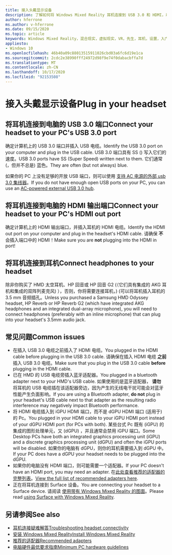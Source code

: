 ```yaml
---
title: 接入头戴显示设备
description: 了解如何将 Windows Mixed Reality 耳机连接到 USB 3.0 和 HDMI，以及如何将耳机连接到耳机。
author: hferrone
ms.author: v-hferrone
ms.date: 09/15/2020
ms.topic: article
keywords: Windows Mixed Reality，混合现实，虚拟现实，VR，先生，耳机，设置，入门
appliesto:
- Windows 10
ms.openlocfilehash: 46b40a09c88013515911026cbd03a6fc6d19e1ca
ms.sourcegitcommit: 2cdc2e38990fff24972d98f9e74f0dabacbffa7d
ms.translationtype: MT
ms.contentlocale: zh-CN
ms.lasthandoff: 10/17/2020
ms.locfileid: "92153508"
---
```

# <a name="plug-in-your-headset"></a><span data-ttu-id="edf39-104">接入头戴显示设备</span><span class="sxs-lookup"><span data-stu-id="edf39-104">Plug in your headset</span></span>

## <a name="connect-your-headset-to-your-pcs-usb-30-port"></a><span data-ttu-id="edf39-105">将耳机连接到电脑的 USB 3.0 端口</span><span class="sxs-lookup"><span data-stu-id="edf39-105">Connect your headset to your PC's USB 3.0 port</span></span>

<span data-ttu-id="edf39-106">确定计算机上的 USB 3.0 端口并插入 USB 电缆。</span><span class="sxs-lookup"><span data-stu-id="edf39-106">Identify the USB 3.0 port on your computer and plug in the USB cable.</span></span> <span data-ttu-id="edf39-107">USB 3.0 端口具有 SS () 写入它们的速度。</span><span class="sxs-lookup"><span data-stu-id="edf39-107">USB 3.0 ports have SS (Super Speed) written next to them.</span></span> <span data-ttu-id="edf39-108">它们通常 (，但并不总是) 蓝色。</span><span class="sxs-lookup"><span data-stu-id="edf39-108">They are often (but not always) blue.</span></span>

<span data-ttu-id="edf39-109">如果你的 PC 上没有足够的开放 USB 端口，则可以使用 [支持 AC 电源的外部 usb 3.0 集线器](recommended-adapters-for-windows-mixed-reality-capable-pcs.md#using-external-usb-30-hubs-with-windows-mixed-reality-headsets)。</span><span class="sxs-lookup"><span data-stu-id="edf39-109">If you do not have enough open USB ports on your PC, you can use an [AC-powered external USB 3.0 hub](recommended-adapters-for-windows-mixed-reality-capable-pcs.md#using-external-usb-30-hubs-with-windows-mixed-reality-headsets).</span></span>

## <a name="connect-your-headset-to-your-pcs-hdmi-out-port"></a><span data-ttu-id="edf39-110">将耳机连接到电脑的 HDMI 输出端口</span><span class="sxs-lookup"><span data-stu-id="edf39-110">Connect your headset to your PC's HDMI out port</span></span>

<span data-ttu-id="edf39-111">确定计算机上的 HDMI 输出端口，并插入耳机的 HDMI 电缆。</span><span class="sxs-lookup"><span data-stu-id="edf39-111">Identify the HDMI out port on your computer and plug in the headset's HDMI cable.</span></span> <span data-ttu-id="edf39-112">请确保 **不** 会插入端口中的 HDMI！</span><span class="sxs-lookup"><span data-stu-id="edf39-112">Make sure you are **not** plugging into the HDMI in port!</span></span>

## <a name="connect-headphones-to-your-headset"></a><span data-ttu-id="edf39-113">将耳机连接到耳机</span><span class="sxs-lookup"><span data-stu-id="edf39-113">Connect headphones to your headset</span></span>

<span data-ttu-id="edf39-114">除非你购买了 HMD 太空耳机、HP 回音或 HP 回音 G2 (（它们具有集成的 AKG 耳机和集成的双阵列麦克风) ），否则，你将需要连接耳机，)  (可以将耳机插入耳机的 3.5 mm 音频插孔。</span><span class="sxs-lookup"><span data-stu-id="edf39-114">Unless you purchased a Samsung HMD Odyssey headset, HP Reverb or HP Reverb G2 (which have integrated AKG headphones and an integrated dual-array microphone), you will need to connect headphones (preferably with an inline microphone) that can plug into your headset's 3.5mm audio jack.</span></span>

## <a name="common-issues"></a><span data-ttu-id="edf39-115">常见问题</span><span class="sxs-lookup"><span data-stu-id="edf39-115">Common issues</span></span>
* <span data-ttu-id="edf39-116">在插入 USB 3.0 电缆之前插入了 HDMI 电缆。</span><span class="sxs-lookup"><span data-stu-id="edf39-116">You plugged in the HDMI cable before plugging in the USB 3.0 cable.</span></span>  <span data-ttu-id="edf39-117">请确保在插入 HDMI 电缆 **之前** 插入 USB 3.0 电缆。</span><span class="sxs-lookup"><span data-stu-id="edf39-117">Make sure that you plug in the USB 3.0 cable **before** plugging in the HDMI cable.</span></span>
* <span data-ttu-id="edf39-118">已在 HMD 的 USB 电缆旁插入蓝牙适配器。</span><span class="sxs-lookup"><span data-stu-id="edf39-118">You plugged in a bluetooth adapter next to your HMD's USB cable.</span></span>  <span data-ttu-id="edf39-119">如果使用的是蓝牙适配器， **请勿** 将耳机的 USB 电缆插在该适配器旁边，因为产生的无线电干扰可能会对蓝牙性能产生负面影响。</span><span class="sxs-lookup"><span data-stu-id="edf39-119">If you are using a Bluetooth adapter, **do not** plug in your headset's USB cable next to that adapter as the resulting radio interference may negatively impact Bluetooth performance.</span></span>
* <span data-ttu-id="edf39-120">将 HDMI 电缆插入到 iGPU HDMI 端口，而不是 dGPU HDMI 端口 (适用于) 的 Pc。</span><span class="sxs-lookup"><span data-stu-id="edf39-120">You plugged in your HDMI cable to your iGPU HDMI port instead of your dGPU HDMI port (for PCs with both).</span></span> <span data-ttu-id="edf39-121">某些台式 Pc 既有 (iGPU) 的集成的图形处理单元，又 (dGPU) ，并且通常会禁用 iGPU 端口。</span><span class="sxs-lookup"><span data-stu-id="edf39-121">Some Desktop PCs have both an integrated graphics processing unit (iGPU) and a discrete graphics processing unit (dGPU) and often the iGPU ports will be disabled.</span></span> <span data-ttu-id="edf39-122">如果你的电脑有 dGPU，则你的耳机需要插入到 dGPU 中。</span><span class="sxs-lookup"><span data-stu-id="edf39-122">If your PC does have a dGPU your headset needs to be plugged into the dGPU.</span></span>  
* <span data-ttu-id="edf39-123">如果你的电脑没有 HDMI 端口，则可能需要一个适配器。</span><span class="sxs-lookup"><span data-stu-id="edf39-123">If your PC doesn't have an HDMI port, you may need an adapter.</span></span> <span data-ttu-id="edf39-124">在[此处查看推荐的适配器的完整列表](recommended-adapters-for-windows-mixed-reality-capable-pcs.md)。</span><span class="sxs-lookup"><span data-stu-id="edf39-124">[View the full list of recommended adapters here](recommended-adapters-for-windows-mixed-reality-capable-pcs.md).</span></span> 
* <span data-ttu-id="edf39-125">正在将耳机连接到 Surface 设备。</span><span class="sxs-lookup"><span data-stu-id="edf39-125">You are connecting your headset to a Surface device.</span></span> <span data-ttu-id="edf39-126">请阅读 [使用带有 Windows Mixed Reality 的图面](windows-mixed-reality-minimum-pc-hardware-compatibility-guidelines.md#windows-mixed-reality-and-surface)。</span><span class="sxs-lookup"><span data-stu-id="edf39-126">Please read [using Surface with Windows Mixed Reality](windows-mixed-reality-minimum-pc-hardware-compatibility-guidelines.md#windows-mixed-reality-and-surface).</span></span>

## <a name="see-also"></a><span data-ttu-id="edf39-127">另请参阅</span><span class="sxs-lookup"><span data-stu-id="edf39-127">See also</span></span>

* [<span data-ttu-id="edf39-128">耳机连接疑难解答</span><span class="sxs-lookup"><span data-stu-id="edf39-128">Troubleshooting headset connectivity</span></span>](headset-connectivity.md)
* [<span data-ttu-id="edf39-129">安装 Windows Mixed Reality</span><span class="sxs-lookup"><span data-stu-id="edf39-129">Install Windows Mixed Reality</span></span>](install-windows-mixed-reality.md)
* [<span data-ttu-id="edf39-130">推荐的适配器</span><span class="sxs-lookup"><span data-stu-id="edf39-130">Recommended adapters</span></span>](recommended-adapters-for-windows-mixed-reality-capable-pcs.md)
* [<span data-ttu-id="edf39-131">电脑硬件最低要求指南</span><span class="sxs-lookup"><span data-stu-id="edf39-131">Minimum PC hardware guidelines</span></span>](windows-mixed-reality-minimum-pc-hardware-compatibility-guidelines.md)
